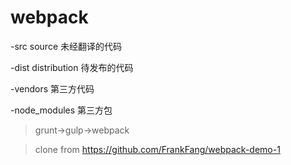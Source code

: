 # webpack

-src source 未经翻译的代码

-dist distribution 待发布的代码

-vendors 第三方代码

-node_modules 第三方包

> grunt->gulp->webpack

> clone from https://github.com/FrankFang/webpack-demo-1
